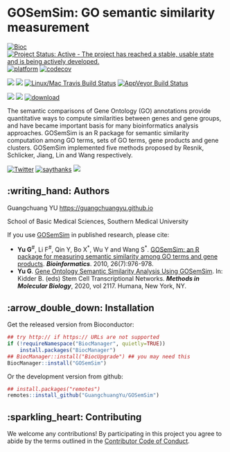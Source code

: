 # GOSemSim: GO semantic similarity measurement

[![Bioc](http://www.bioconductor.org/shields/years-in-bioc/GOSemSim.svg)](https://www.bioconductor.org/packages/devel/bioc/html/GOSemSim.html#since)
[![Project Status: Active - The project has reached a stable, usable
state and is being actively
developed.](http://www.repostatus.org/badges/latest/active.svg)](http://www.repostatus.org/#active)
[![platform](http://www.bioconductor.org/shields/availability/devel/GOSemSim.svg)](https://www.bioconductor.org/packages/devel/bioc/html/GOSemSim.html#archives)
[![codecov](https://codecov.io/gh/GuangchuangYu/GOSemSim/branch/master/graph/badge.svg)](https://codecov.io/gh/GuangchuangYu/GOSemSim/)

[![](https://img.shields.io/badge/release%20version-2.12.0-green.svg)](https://www.bioconductor.org/packages/GOSemSim)
[![](https://img.shields.io/badge/devel%20version-2.13.1-green.svg)](https://github.com/guangchuangyu/GOSemSim)
[![Linux/Mac Travis Build
Status](https://img.shields.io/travis/GuangchuangYu/GOSemSim/master.svg?label=Mac%20OSX%20%26%20Linux)](https://travis-ci.org/GuangchuangYu/GOSemSim)
[![AppVeyor Build
Status](https://img.shields.io/appveyor/ci/Guangchuangyu/GOSemSim/master.svg?label=Windows)](https://ci.appveyor.com/project/GuangchuangYu/GOSemSim)

[![](https://img.shields.io/badge/download-176874/total-blue.svg)](https://bioconductor.org/packages/stats/bioc/GOSemSim)
[![](https://img.shields.io/badge/download-5604/month-blue.svg)](https://bioconductor.org/packages/stats/bioc/GOSemSim)
[![download](http://www.bioconductor.org/shields/downloads/release/GOSemSim.svg)](https://bioconductor.org/packages/stats/bioc/GOSemSim)

The semantic comparisons of Gene Ontology (GO) annotations provide
quantitative ways to compute similarities between genes and gene groups,
and have became important basis for many bioinformatics analysis
approaches. GOSemSim is an R package for semantic similarity computation
among GO terms, sets of GO terms, gene products and gene clusters.
GOSemSim implemented five methods proposed by Resnik, Schlicker, Jiang,
Lin and Wang respectively.

[![Twitter](https://img.shields.io/twitter/url/http/shields.io.svg?style=social&logo=twitter)](https://twitter.com/intent/tweet?hashtags=GOSemSim&url=http://bioinformatics.oxfordjournals.org/content/26/7/976&screen_name=guangchuangyu)
[![saythanks](https://img.shields.io/badge/say-thanks-ff69b4.svg)](https://saythanks.io/to/GuangchuangYu)
[![](https://img.shields.io/badge/follow%20me%20on-WeChat-green.svg)](https://guangchuangyu.github.io/blog_images/biobabble.jpg)

## :writing\_hand: Authors

Guangchuang YU <https://guangchuangyu.github.io>

School of Basic Medical Sciences, Southern Medical University

If you use [GOSemSim](http://bioconductor.org/packages/GOSemSim) in
published research, please cite:

  - **Yu G**<sup>\#</sup>, Li F<sup>\#</sup>, Qin Y, Bo X<sup>\*</sup>,
    Wu Y and Wang S<sup>\*</sup>. [GOSemSim: an R package for measuring
    semantic similarity among GO terms and gene
    products](http://dx.doi.org/10.1093/bioinformatics/btq064).
    ***Bioinformatics***. 2010, 26(7):976-978.
  - **Yu G**. [Gene Ontology Semantic Similarity Analysis Using
    GOSemSim](http://dx.doi.org/10.1007/978-1-0716-0301-7_11). In:
    Kidder B. (eds) Stem Cell Transcriptional Networks. ***Methods in
    Molecular Biology***, 2020, vol 2117. Humana, New York, NY.

## :arrow\_double\_down: Installation

Get the released version from Bioconductor:

``` r
## try http:// if https:// URLs are not supported
if (!requireNamespace("BiocManager", quietly=TRUE))
    install.packages("BiocManager")
## BiocManager::install("BiocUpgrade") ## you may need this
BiocManager::install("GOSemSim")
```

Or the development version from github:

``` r
## install.packages("remotes")
remotes::install_github("GuangchuangYu/GOSemSim")
```

## :sparkling\_heart: Contributing

We welcome any contributions\! By participating in this project you
agree to abide by the terms outlined in the [Contributor Code of
Conduct](CONDUCT.md).
